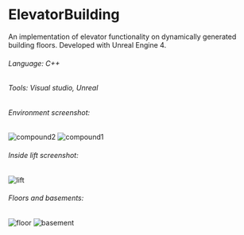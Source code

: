 # ElevatorBuilding

An implementation of elevator functionality on dynamically generated building floors.
Developed with Unreal Engine 4.

###### Language: C++

###### Tools: Visual studio, Unreal

###### Environment screenshot: 
![compound2](https://user-images.githubusercontent.com/19874814/235454705-27d22bb2-b4a1-4786-a3c9-0bc388d36539.png)
![compound1](https://user-images.githubusercontent.com/19874814/235454694-2318728d-5b46-4cc8-a8f6-59b7f0de4b51.png)

###### Inside lift screenshot:
![lift](https://user-images.githubusercontent.com/19874814/235454744-35681000-8b82-4a4e-9c35-a2a16979e942.png)

###### Floors and basements:
![floor](https://user-images.githubusercontent.com/19874814/235454858-c95b578f-37b7-4cb9-a430-72cf9eea8db6.png)
![basement](https://user-images.githubusercontent.com/19874814/235454855-ec3ec8d0-9930-4220-ac78-dfe0a0e1dc59.png)
